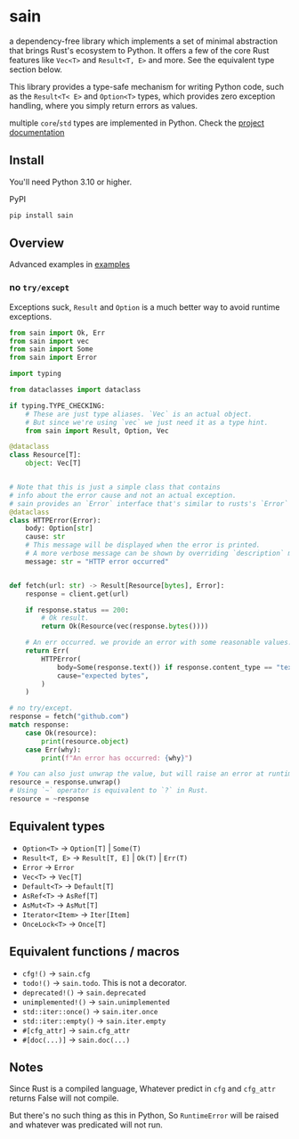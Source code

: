 # sain

a dependency-free library which implements a set of minimal abstraction that brings Rust's ecosystem to Python.
It offers a few of the core Rust features like `Vec<T>` and `Result<T, E>` and more. See the equivalent type section below.

This library provides a type-safe mechanism for writing Python code, such as the `Result<T< E>` and `Option<T>` types,
which provides zero exception handling, where you simply return errors as values.

multiple `core`/`std` types are implemented in Python. Check the [project documentation](https://nxtlo.github.io/sain/sain.html)

## Install

You'll need Python 3.10 or higher.

PyPI

```sh
pip install sain
```

## Overview

Advanced examples in [examples](https://github.com/nxtlo/sain/tree/master/examples)

### no `try/except`

Exceptions suck, `Result` and `Option` is a much better way to avoid runtime exceptions.

```py
from sain import Ok, Err
from sain import vec
from sain import Some
from sain import Error

import typing

from dataclasses import dataclass

if typing.TYPE_CHECKING:
    # These are just type aliases. `Vec` is an actual object.
    # But since we're using `vec` we just need it as a type hint.
    from sain import Result, Option, Vec

@dataclass
class Resource[T]:
    object: Vec[T]


# Note that this is just a simple class that contains
# info about the error cause and not an actual exception.
# sain provides an `Error` interface that's similar to rusts's `Error` trait.
@dataclass
class HTTPError(Error):
    body: Option[str]
    cause: str
    # This message will be displayed when the error is printed.
    # A more verbose message can be shown by overriding `description` method.
    message: str = "HTTP error occurred"


def fetch(url: str) -> Result[Resource[bytes], Error]:
    response = client.get(url)

    if response.status == 200:
        # Ok result.
        return Ok(Resource(vec(response.bytes())))

    # An err occurred. we provide an error with some reasonable values.
    return Err(
        HTTPError(
            body=Some(response.text()) if response.content_type == "text/html" else Some(None),
            cause="expected bytes",
        )
    )

# no try/except.
response = fetch("github.com")
match response:
    case Ok(resource):
        print(resource.object)
    case Err(why):
        print(f"An error has occurred: {why}")

# You can also just unwrap the value, but will raise an error at runtime if it was an Err.
resource = response.unwrap()
# Using `~` operator is equivalent to `?` in Rust.
resource = ~response
```

## Equivalent types

- `Option<T>` -> `Option[T]` | `Some(T)`
- `Result<T, E>` -> `Result[T, E]` | `Ok(T)` | `Err(T)`
- `Error` -> `Error`
- `Vec<T>` -> `Vec[T]`
- `Default<T>` -> `Default[T]`
- `AsRef<T>` -> `AsRef[T]`
- `AsMut<T>` -> `AsMut[T]`
- `Iterator<Item>` -> `Iter[Item]`
- `OnceLock<T>` -> `Once[T]`

## Equivalent functions / macros

- `cfg!()` -> `sain.cfg`
- `todo!()` -> `sain.todo`. This is not a decorator.
- `deprecated!()` -> `sain.deprecated`
- `unimplemented!()` -> `sain.unimplemented`
- `std::iter::once()` -> `sain.iter.once`
- `std::iter::empty()` -> `sain.iter.empty`
- `#[cfg_attr]` -> `sain.cfg_attr`
- `#[doc(...)]` -> `sain.doc(...)`

## Notes

Since Rust is a compiled language, Whatever predict in `cfg` and `cfg_attr` returns False will not compile.

But there's no such thing as this in Python, So `RuntimeError` will be raised and whatever was predicated will not run.
